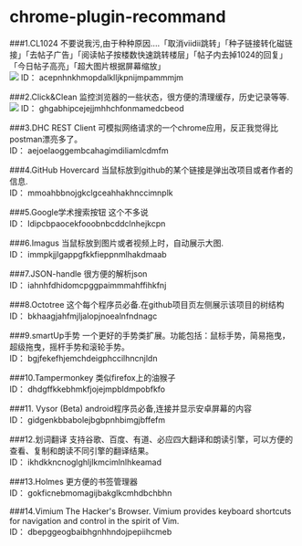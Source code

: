 # chrome-plugin-recommand
###1.CL1024
不要说我污,由于种种原因....「取消viidii跳转」「种子链接转化磁链接」「去帖子广告」「阅读帖子按楼数快速跳转楼层」「帖子内去掉1024的回复」「今日帖子高亮」「超大图片根据屏幕缩放」 <br />
![](https://raw.githubusercontent.com/jiang111/chrome-plugin-recommand/master/img/cl1024.png)
ID： acepnhnkhmopdalklljkpnijmpammmjm

###2.Click&Clean
监控浏览器的一些状态，很方便的清理缓存，历史记录等等. <br />
![](https://raw.githubusercontent.com/jiang111/chrome-plugin-recommand/master/img/cleanclear.png)
ID： ghgabhipcejejjmhhchfonmamedcbeod

###3.DHC REST Client
可模拟网络请求的一个chrome应用，反正我觉得比postman漂亮多了。 <br />
ID： aejoelaoggembcahagimdiliamlcdmfm

###4.GitHub Hovercard
当鼠标放到github的某个链接是弹出改项目或者作者的信息. <br />
ID： mmoahbbnojgkclgceahhakhnccimnplk

###5.Google学术搜索按钮
这个不多说 <br />
ID： ldipcbpaocekfooobnbcddclnhejkcpn

###6.Imagus
当鼠标放到图片或者视频上时，自动展示大图.  <br />
ID： immpkjjlgappgfkkfieppnmlhakdmaab

###7.JSON-handle
很方便的解析json <br />
ID： iahnhfdhidomcpggpaimmmahffihkfnj

###8.Octotree
这个每个程序员必备.在github项目页左侧展示该项目的树结构 <br />
ID： bkhaagjahfmjljalopjnoealnfndnagc

###9.smartUp手势
一个更好的手势类扩展。功能包括：鼠标手势，简易拖曳，超级拖曳，摇杆手势和滚轮手势。 <br />
ID： bgjfekefhjemchdeigphccilhncnjldn

###10.Tampermonkey
类似firefox上的油猴子 <br />
ID： dhdgffkkebhmkfjojejmpbldmpobfkfo

###11. Vysor (Beta)
android程序员必备,连接并显示安卓屏幕的内容 <br />
ID： gidgenkbbabolejbgbpnhbimgjbffefm


###12.划词翻译
支持谷歌、百度、有道、必应四大翻译和朗读引擎，可以方便的查看、复制和朗读不同引擎的翻译结果。 <br />
ID： ikhdkkncnoglghljlkmcimlnlhkeamad

###13.Holmes
更方便的书签管理器 <br />
ID： gokficnebmomagijbakglkcmhdbchbhn

###14.Vimium
The Hacker's Browser. Vimium provides keyboard shortcuts for navigation and control in the spirit of Vim. <br />
ID： dbepggeogbaibhgnhhndojpepiihcmeb












